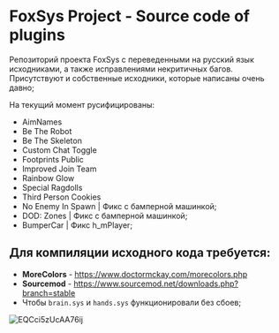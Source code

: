 #  FoxSys Project - Source code of plugins
Репозиторий проекта FoxSys с переведенными на русский язык исходниками, а также исправлениями некритичных багов. Присутствуют и собственные исходники, которые написаны очень давно;

На текущий момент русифицированы:
- AimNames
- Be The Robot
- Be The Skeleton
- Custom Chat Toggle
- Footprints Public
- Improved Join Team
- Rainbow Glow
- Special Ragdolls 
- Third Person Cookies
- No Enemy In Spawn | Фикс с бамперной машинкой;
- DOD: Zones | Фикс с бамперной машинкой;
- BumperCar | Фикс h_mPlayer;

## Для компиляции исходного кода требуется:

- **MoreColors** - https://www.doctormckay.com/morecolors.php
- **Sourcemod** - https://www.sourcemod.net/downloads.php?branch=stable
- Чтобы `brain.sys` и `hands.sys` функционировали без сбоев;

![EQCci5zUcAA76ij](https://github.com/WOLFA22/foxsys-sourcemod/assets/35665773/6318d56a-fb80-480a-a8ad-db7b3034d3ba)
